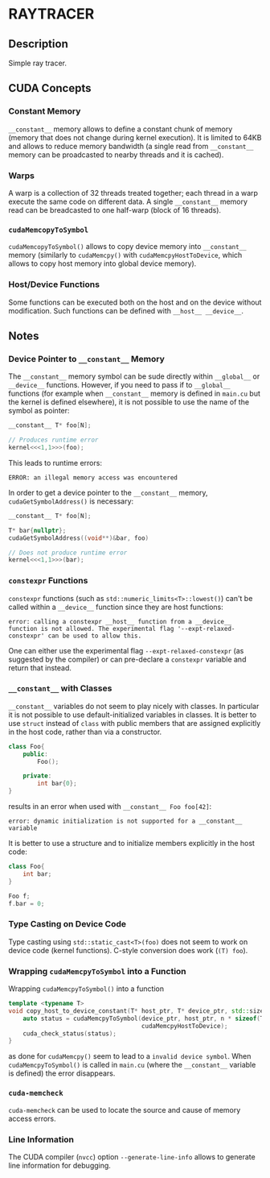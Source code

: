 # RAYTRACER

## Description

Simple ray tracer.

## CUDA Concepts

### Constant Memory

`__constant__` memory allows to define a constant chunk of memory (memory that does not change during kernel execution). It is limited to 64KB and allows to reduce memory bandwidth (a single read from `__constant__` memory can be proadcasted to nearby threads and it is cached).

### Warps

A warp is a collection of 32 threads treated together; each thread in a warp execute the same code on different data. A single `__constant__` memory read can be breadcasted to one half-warp (block of 16 threads).

### `cudaMemcopyToSymbol`

`cudaMemcopyToSymbol()` allows to copy device memory into `__constant__` memory (similarly to `cudaMemcpy()` with `cudaMemcpyHostToDevice`, which allows to copy host memory into global device memory).

### Host/Device Functions

Some functions can be executed both on the host and on the device without modification. Such functions can be defined with `__host__ __device__`.

## Notes

### Device Pointer to `__constant__` Memory

The `__constant__` memory symbol can be sude directly within `__global__` or `__device__` functions. However, if you need to pass if to `__global__` functions (for example when `__constant__` memory is defined in `main.cu` but the kernel is defined elsewhere), it is not possible to use the name of the symbol as pointer:

```cpp
__constant__ T* foo[N];

// Produces runtime error
kernel<<<1,1>>>(foo);
```

This leads to runtime errors:

```text
ERROR: an illegal memory access was encountered
```

In order to get a device pointer to the `__constant__` memory, `cudaGetSymbolAddress()` is necessary:

```cpp
__constant__ T* foo[N];

T* bar{nullptr};
cudaGetSymbolAddress((void**)&bar, foo)

// Does not produce runtime error
kernel<<<1,1>>>(bar);
```

### `constexpr` Functions

`constexpr` functions (such as `std::numeric_limits<T>::lowest()`) can't be called within a `__device__` function since they are host functions:

```text
error: calling a constexpr __host__ function from a __device__ function is not allowed. The experimental flag '--expt-relaxed-constexpr' can be used to allow this.
```

One can either use the experimental flag `--expt-relaxed-constexpr` (as suggested by the compiler) or can pre-declare a `constexpr` variable and return that instead.

### `__constant__` with Classes

`__constant__` variables do not seem to play nicely with classes. In particular it is not possible to use default-initialized variables in classes. It is better to use `struct` instead of `class` with public members that are assigned explicitly in the host code, rather than via a constructor.

```cpp
class Foo{
    public:
        Foo();

    private:
        int bar{0};
}
```

results in an error when used with `__constant__ Foo foo[42]`:

```text
error: dynamic initialization is not supported for a __constant__ variable
```

It is better to use a structure and to initialize members explicitly in the host code:

```cpp
class Foo{
    int bar;
}

Foo f;
f.bar = 0;
```

### Type Casting on Device Code

Type casting using `std::static_cast<T>(foo)` does not seem to work on device code (kernel functions). C-style conversion does work (`(T) foo`).

### Wrapping `cudaMemcpyToSymbol` into a Function

Wrapping `cudaMemcpyToSymbol()` into a function

```cpp
template <typename T>
void copy_host_to_device_constant(T* host_ptr, T* device_ptr, std::size_t n) {
    auto status = cudaMemcpyToSymbol(device_ptr, host_ptr, n * sizeof(T), 0,
                                     cudaMemcpyHostToDevice);
    cuda_check_status(status);
}
```

as done for `cudaMemcpy()` seem to lead to a `invalid device symbol`. When `cudaMemcpyToSymbol()` is called in `main.cu` (where the `__constant__` variable is defined) the error disappears.

### `cuda-memcheck`

`cuda-memcheck` can be used to locate the source and cause of memory access errors.

### Line Information

The CUDA compiler (`nvcc`) option `--generate-line-info` allows to generate line information for debugging.
